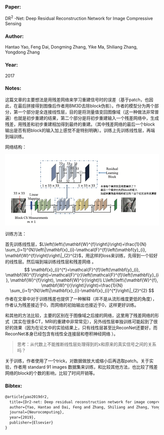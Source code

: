 ### Paper:

DR$^2$ -Net: Deep Residual Reconstruction Network for Image Compressive Sensing

### Author:

Hantao Yao, Feng Dai, Dongming Zhang, Yike Ma, Shiliang Zhang, Yongdong Zhang

### Year:

2017

### Notes:

这篇文章的主要想法是用残差网络来学习重建信号时的误差（基于patch，也因此，在最后拼接得到图像后作者用BM3D去除block伪影）。作者的模型分为两个部分，第一个部分是全连接线性层，目的是将测量值变回图像域（这一种做法非常普遍）也就是初步重建的结果，第二个部分是将初步重建输入一个残差网络中，生成残差，用残差和初步重建相加得到最终的重建。（其中残差网络的最后一个block输出是否有把block的输入加上感觉不是特别明确）。训练上先训练线性层，再端到端训练。

网络结构：

<img src="https://raw.githubusercontent.com/Theodore-PKU/pictures/master/%E6%88%AA%E5%B1%8F2019-12-25%E4%B8%8B%E5%8D%888.47.36.png" style="zoom:67%;" />

训练方法：

首先训练线性层，$L\left(\left\{\mathbf{W}^{f}\right\}\right)=\frac{1}{N} \sum_{i=1}^{N}\left\|\mathbf{x}_{i}-\mathcal{F}^{f}\left(\mathbf{y}_{i}, \mathbf{W}^{f}\right)\right\|_{2}^{2}$，用这样的loss来训练，先得到一个较好的线性层。然后端到端训练线性层和残差网络 。
$$
\mathbf{x}_{i}^{*}=\mathcal{F}^{f}\left(\mathbf{y}_{i}, \mathbf{W}^{f}\right)+\mathcal{F}^{r}\left(\mathcal{F}^{f}\left(\mathbf{y}_{i}, \mathbf{W}^{f}\right), \mathbf{W}^{r}\right)\\
L\left(\left\{\mathbf{W}^{f}, \mathbf{W}^{r}\right\}\right)=\frac{1}{N} \sum_{i=1}^{N}\left\|\mathbf{x}_{i}-\mathbf{x}_{i}^{*}\right\|_{2}^{2}
$$
作者在文章中对于训练残差也提供了一种解释（并不是从流形维度更低的角度），作者认为残差接近于0，而网络的初始输出也接近于0，这样更好训练。

和其他的方法比较，主要的区别在于图像域之后接的网络，这里用了残差网络的形式（其实在很多CT，MRI的重建中非常常见），另外线性层单独训练可能起到了很好的效果（因为在论文中的实验结果上，只有线性层甚至比ReconNet还要好，而ReconNet本身已经包含有线性全连接层和卷积神经网络 ）。

> 思考：从代数上不能推断线性层处理得到的x和原来的真实信号之间的关系吗？

关于训练，作者使用了一个trick，对数据做放大或缩小后再选取patch。关于实验，作者用 standard 91 images 数据集来训练，和比较其他方法，也比较了残差网络的block的个数的影响，比较了时间开销等。

### Bibtex:

```latex
@article{yao2019dr2,
  title={Dr2-net: Deep residual reconstruction network for image compressive sensing},
  author={Yao, Hantao and Dai, Feng and Zhang, Shiliang and Zhang, Yongdong and Tian, Qi and Xu, Changsheng},
  journal={Neurocomputing},
  year={2019},
  publisher={Elsevier}
}
```